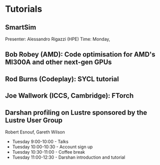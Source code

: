 # Tutorials


## SmartSim
Presenter: Alessandro Rigazzi (HPE)
Time: Monday, 


## Bob Robey (AMD): Code optimisation for AMD's MI300A and other next-gen GPUs
## Rod Burns (Codeplay): SYCL tutorial
## Joe Wallwork (ICCS, Cambridge): FTorch

## Darshan profiling on Lustre sponsored by the Lustre User Group
Robert Esnouf, Gareth Wilson

- Tuesday 9:00-10:00 - Talks
- Tuesday 10:00-10:30 - Account sign up
- Tuesday 10:30-11:00 - Coffee break
- Tuesday 11:00-12:30 - Darshan introduction and tutorial
